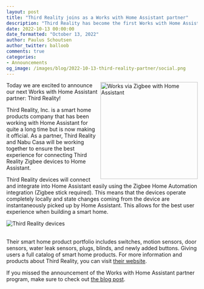 ```yaml
---
layout: post
title: "Third Reality joins as a Works with Home Assistant partner"
description: "Third Reality has become the first Works with Home Assistant partner using the Zigbee badge"
date: 2022-10-13 00:00:00
date_formatted: "October 13, 2022"
author: Paulus Schoutsen
author_twitter: balloob
comments: true
categories:
- Announcements
og_image: /images/blog/2022-10-13-third-reality-partner/social.png
---
```


<img src='/images/works_with/works-with-zigbee.png' width="256" align="right" alt="Works via Zigbee with Home Assistant" class='no-shadow'>

Today we are excited to announce our next Works with Home Assistant partner: Third Reality!

Third Reality, Inc. is a smart home products company that has been working with Home Assistant for quite a long time but is now making it official. As a partner, Third Reality and Nabu Casa will be working together to ensure the best experience for connecting Third Reality Zigbee devices to Home Assistant.

Third Reality devices will connect and integrate into Home Assistant easily using the Zigbee Home Automation integration (Zigbee stick required). This means that the devices operate completely locally and state changes coming from the device are instantaneously picked up by Home Assistant. This allows for the best user experience when building a smart home.

<img src='/images/blog/2022-10-13-third-reality-partner/devices.jpg' alt="Third Reality devices" class='no-shadow'>
<br><br>

Their smart home product portfolio includes switches, motion sensors, door sensors, water leak sensors, plugs, blinds, and newly added buttons. Giving users a full catalog of smart home products. For more information and products about Third Reality, you can visit [their website](https://www.3reality.com/).

If you missed the announcement of the Works with Home Assistant partner program, make sure to check out [the blog post](/blog/2022/07/12/partner-program/).

